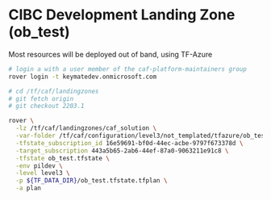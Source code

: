 # CIBC Development Landing Zone (ob_test)

Most resources will be deployed out of band, using TF-Azure



```bash
# login a with a user member of the caf-platform-maintainers group
rover login -t keymatedev.onmicrosoft.com

# cd /tf/caf/landingzones
# git fetch origin
# git checkout 2203.1

rover \
  -lz /tf/caf/landingzones/caf_solution \
  -var-folder /tf/caf/configuration/level3/not_templated/tfazure/ob_test \
  -tfstate_subscription_id 16e59691-bf0d-44ec-acbe-9797f673378d \
  -target_subscription 443a5b65-2ab6-44ef-87a0-9063211e91c8 \
  -tfstate ob_test.tfstate \
  -env pildev \
  -level level3 \
  -p ${TF_DATA_DIR}/ob_test.tfstate.tfplan \
  -a plan

```

